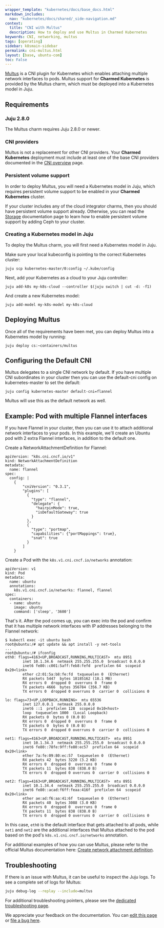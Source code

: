 ```yaml
---
wrapper_template: "kubernetes/docs/base_docs.html"
markdown_includes:
  nav: "kubernetes/docs/shared/_side-navigation.md"
context:
  title: "CNI with Multus"
  description: How to deploy and use Multus in Charmed Kubernetes
keywords: CNI, networking, multus
tags: [operating]
sidebar: k8smain-sidebar
permalink: cni-multus.html
layout: [base, ubuntu-com]
toc: False
---
```


[Multus][multus] is a CNI plugin for Kubernetes which enables attaching multiple
network interfaces to pods. Multus support for **Charmed Kubernetes** is
provided by the Multus charm, which must be deployed into a Kubernetes model
in Juju.

## Requirements

### Juju 2.8.0

The Multus charm requires Juju 2.8.0 or newer.

### CNI providers

Multus is not a replacement for other CNI providers. Your **Charmed Kubernetes**
deployment must include at least one of the base CNI providers documented in the
[CNI overview][cni-overview] page.

### Persistent volume support

In order to deploy Multus, you will need a Kubernetes model in Juju, which
requires persistent volume support to be enabled in your **Charmed Kubernetes**
cluster.

If your cluster includes any of the cloud integrator charms, then you should
have persistent volume support already. Otherwise, you can read the
[Storage][storage] documentation page to learn how to enable persistent volume
support by adding Ceph to your cluster.

### Creating a Kubernetes model in Juju

To deploy the Multus charm, you will first need a Kubernetes model in Juju.

Make sure your local kubeconfig is pointing to the correct Kubernetes cluster:

```
juju scp kubernetes-master/0:config ~/.kube/config
```

Next, add your Kubernetes as a cloud to your Juju controller:

```
juju add-k8s my-k8s-cloud --controller $(juju switch | cut -d: -f1)
```

And create a new Kubernetes model:

```
juju add-model my-k8s-model my-k8s-cloud
```

## Deploying Multus

Once all of the requirements have been met, you can deploy Multus into a
Kubernetes model by running:

```
juju deploy cs:~containers/multus
```

## Configuring the Default CNI

Multus delegates to a single CNI network by default. If you have multiple CNI
subordinates in your cluster then you can use the default-cni config on
kubernetes-master to set the default:

```
juju config kubernetes-master default-cni=flannel
```

Multus will use this as the default network as well.

## Example: Pod with multiple Flannel interfaces

If you have Flannel in your cluster, then you can use it to attach additional
network interfaces to your pods. In this example, we'll create an Ubuntu pod
with 2 extra Flannel interfaces, in addition to the default one.

Create a NetworkAttachmentDefinition for Flannel:
```
apiVersion: "k8s.cni.cncf.io/v1"
kind: NetworkAttachmentDefinition
metadata:
  name: flannel
spec:
  config: |
    {
        "cniVersion": "0.3.1",
        "plugins": [
          {
            "type": "flannel",
            "delegate": {
              "hairpinMode": true,
              "isDefaultGateway": true
            }
          },
          {
            "type": "portmap",
            "capabilities": {"portMappings": true},
            "snat": true
          }
        ]
    }
```

Create a Pod with the `k8s.v1.cni.cncf.io/networks` annotation:
```
apiVersion: v1
kind: Pod
metadata:
  name: ubuntu
  annotations:
    k8s.v1.cni.cncf.io/networks: flannel, flannel
spec:
  containers:
  - name: ubuntu
    image: ubuntu
    command: ['sleep', '3600']
```

That's it. After the pod comes up, you can exec into the pod and confirm that
it has multiple network interfaces with IP addresses belonging to the Flannel
network:

```
$ kubectl exec -it ubuntu bash
root@ubuntu:/# apt update && apt install -y net-tools
...
root@ubuntu:/# ifconfig
eth0: flags=4163<UP,BROADCAST,RUNNING,MULTICAST>  mtu 8951
        inet 10.1.34.6  netmask 255.255.255.0  broadcast 0.0.0.0
        inet6 fe80::c001:5aff:feb8:fefd  prefixlen 64  scopeid 0x20<link>
        ether c2:01:5a:b8:fe:fd  txqueuelen 0  (Ethernet)
        RX packets 5447  bytes 18185162 (18.1 MB)
        RX errors 0  dropped 0  overruns 0  frame 0
        TX packets 4666  bytes 356784 (356.7 KB)
        TX errors 0  dropped 0 overruns 0  carrier 0  collisions 0

lo: flags=73<UP,LOOPBACK,RUNNING>  mtu 65536
        inet 127.0.0.1  netmask 255.0.0.0
        inet6 ::1  prefixlen 128  scopeid 0x10<host>
        loop  txqueuelen 1000  (Local Loopback)
        RX packets 0  bytes 0 (0.0 B)
        RX errors 0  dropped 0  overruns 0  frame 0
        TX packets 0  bytes 0 (0.0 B)
        TX errors 0  dropped 0 overruns 0  carrier 0  collisions 0

net1: flags=4163<UP,BROADCAST,RUNNING,MULTICAST>  mtu 8951
        inet 10.1.34.3  netmask 255.255.255.0  broadcast 0.0.0.0
        inet6 fe80::78fe:9ff:fe80:ec57  prefixlen 64  scopeid 0x20<link>
        ether 7a:fe:09:80:ec:57  txqueuelen 0  (Ethernet)
        RX packets 42  bytes 3220 (3.2 KB)
        RX errors 0  dropped 0  overruns 0  frame 0
        TX packets 11  bytes 838 (838.0 B)
        TX errors 0  dropped 0 overruns 0  carrier 0  collisions 0

net2: flags=4163<UP,BROADCAST,RUNNING,MULTICAST>  mtu 8951
        inet 10.1.34.4  netmask 255.255.255.0  broadcast 0.0.0.0
        inet6 fe80::acad:f6ff:feaa:416f  prefixlen 64  scopeid 0x20<link>
        ether ae:ad:f6:aa:41:6f  txqueuelen 0  (Ethernet)
        RX packets 40  bytes 3088 (3.0 KB)
        RX errors 0  dropped 0  overruns 0  frame 0
        TX packets 11  bytes 838 (838.0 B)
        TX errors 0  dropped 0 overruns 0  carrier 0  collisions 0
```

In this case, `eth0` is the default interface that gets attached to all pods,
while `net1` and `net2` are the additional interfaces that Multus attached to
the pod based on the pod's `k8s.v1.cni.cncf.io/networks` annotation.

For additional examples of how you can use Multus, please refer to the official
Multus documentation here: [Create network attachment definition][multus-examples].

## Troubleshooting

If there is an issue with Multus, it can be useful to inspect the Juju logs. To
see a complete set of logs for Multus:

```bash
juju debug-log --replay --include=multus
```

For additional troubleshooting pointers, please see the [dedicated troubleshooting page][troubleshooting].

<!-- LINKS -->

[multus]: https://github.com/intel/multus-cni
[cni-overview]: /kubernetes/docs/cni-overview
[storage]: /kubernetes/docs/storage
[multus-examples]: https://github.com/intel/multus-cni/blob/master/doc/how-to-use.md#create-network-attachment-definition
[troubleshooting]: /kubernetes/docs/troubleshooting

<!-- FEEDBACK -->
<div class="p-notification--information">
  <p class="p-notification__response">
    We appreciate your feedback on the documentation. You can 
    <a href="https://github.com/charmed-kubernetes/kubernetes-docs/edit/master/pages/k8s/cni-multus.md" class="p-notification__action">edit this page</a> 
    or 
    <a href="https://github.com/charmed-kubernetes/kubernetes-docs/issues/new" class="p-notification__action">file a bug here</a>.
  </p>
</div>
